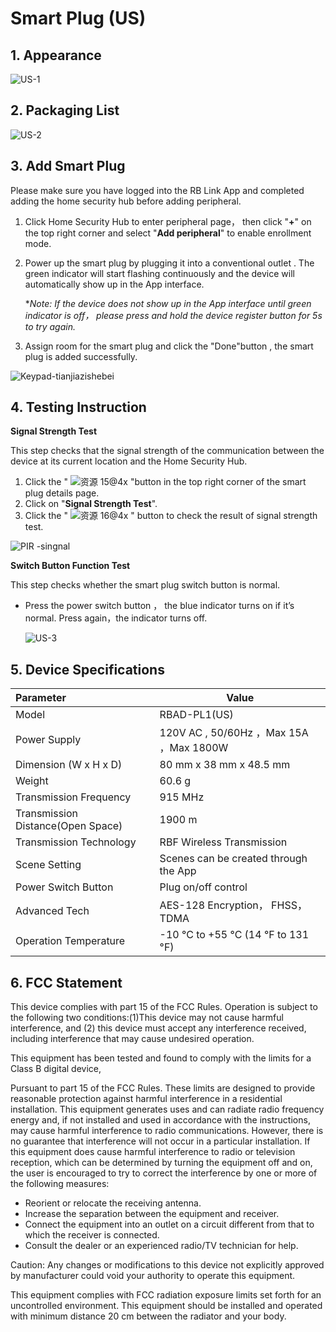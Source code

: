 # Smart Plug (US)

## 1. Appearance

![US-1](https://dusunprj.oss-us-west-1.aliyuncs.com/US-1.png)

## 2. Packaging List

![US-2](https://dusunprj.oss-us-west-1.aliyuncs.com/US-2.png)

## 3. Add Smart Plug

Please make sure you have logged into the RB Link App and completed adding the home security hub before adding peripheral.

1. Click Home Security Hub to enter peripheral page， then click "**+**" on the top right corner and select "**Add peripheral**" to enable enrollment mode.

2. Power up the smart plug by plugging it into a conventional outlet . The green indicator will start flashing continuously and the device will automatically show up in the App interface. 

   **Note: If the device does not show up in the App interface until green indicator is off， please press and hold the device register button for 5s to try again.*

3. Assign room  for the smart plug and click the "Done"button , the smart plug is added successfully. 

![Keypad-tianjiazishebei](https://dusunprj.oss-us-west-1.aliyuncs.com/Keypad-tianjiazishebei.png)

## 4. Testing Instruction

**Signal Strength Test**

This step checks that the signal strength of the communication between the device at its current location and the Home Security Hub.

1. Click the " ![资源 15@4x](https://dusunprj.oss-us-west-1.aliyuncs.com/%E8%B5%84%E6%BA%90%2015@4x.png) "button in the top right corner of the smart plug details page.
2. Click on "**Signal Strength Test**".
3. Click the " ![资源 16@4x](https://dusunprj.oss-us-west-1.aliyuncs.com/%E8%B5%84%E6%BA%90%2016@4x.png) " button to check the result of signal strength test.

![PIR -singnal](https://dusunprj.oss-us-west-1.aliyuncs.com/PIR%20-singnal.png)

**Switch Button Function Test**

This step checks whether the smart plug switch button is normal.

* Press the power switch button ， the blue indicator turns on if it’s normal. Press again，the indicator turns off.

  ![US-3](https://dusunprj.oss-us-west-1.aliyuncs.com/US-3.png)

## 5. Device Specifications

| Parameter                         | Value                                   |
| :-------------------------------- | --------------------------------------- |
| Model                             | RBAD-PL1(US)                            |
| Power Supply                      | 120V AC , 50/60Hz ，Max 15A ，Max 1800W |
| Dimension (W x H x D)             | 80 mm x 38 mm x 48.5 mm                 |
| Weight                            | 60.6 g                                  |
| Transmission Frequency            | 915 MHz                                 |
| Transmission Distance(Open Space) | 1900 m                                  |
| Transmission Technology           | RBF Wireless Transmission               |
| Scene Setting                     | Scenes can be created through the App   |
| Power Switch Button               | Plug on/off control                     |
| Advanced Tech                     | AES-128 Encryption， FHSS， TDMA        |
| Operation Temperature             | -10 °C to +55 °C (14 °F to 131 °F)      |

## 6. FCC  Statement

This device complies with part 15 of the FCC Rules. Operation is subject to the following two conditions:(1)This device may not cause harmful interference, and (2) this device must accept any interference received, including interference that may cause undesired operation.

This equipment has been tested and found to comply with the limits for a Class B digital device,

Pursuant to part 15 of the FCC Rules. These limits are designed to provide reasonable protection against harmful interference in a residential installation. This equipment generates uses and can radiate radio frequency energy and, if not installed and used in accordance with the instructions, may cause harmful interference to radio communications. However, there is no guarantee that interference will not occur in a particular installation. If this equipment does cause harmful interference to radio or television reception, which can be determined by turning the equipment off and on, the user is encouraged to try to correct the interference by one or more of the following measures:

- Reorient or relocate the receiving antenna.
- Increase the separation between the equipment and receiver.
- Connect the equipment into an outlet on a circuit different from that to which the receiver is connected.
- Consult the dealer or an experienced radio/TV technician for help.

Caution: Any changes or modifications to this device not explicitly approved by manufacturer could void your authority to operate this equipment.

This equipment complies with FCC radiation exposure limits set forth for an uncontrolled environment. This equipment should be installed and operated with minimum distance 20 cm between the radiator and your body.

